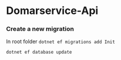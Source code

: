 
# Domarservice-Api

### Create a new migration

In root folder
```dotnet ef migrations add Init```

```dotnet ef database update```

<!-- ```dotnet ef migrations add Init --project Domarservice.DAL/Domarservice.DAL.csproj -s Domarservice.API```

```dotnet ef database update --project Domarservice.DAL/Domarservice.DAL.csproj -s Domarservice.API``` -->
